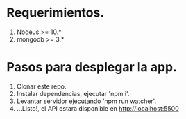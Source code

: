 # Requerimientos.
1. NodeJs >= 10.*
2. mongodb >= 3.*

# Pasos para desplegar la app.
1. Clonar este repo.
2. Instalar dependencias, ejecutar 'npm i'.
4. Levantar servidor ejecutando 'npm run watcher'.
5. ...Listo!, el API estara disponible en [http://localhost:5500](http://localhost:5500/marvel/heros)
